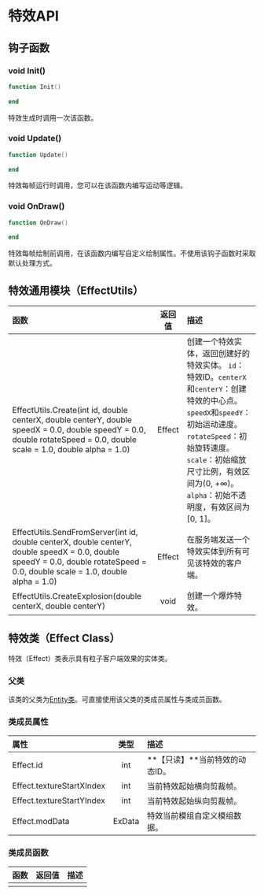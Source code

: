 # 特效API

## 钩子函数

### void Init\(\)

```lua
function Init()
    
end
```

特效生成时调用一次该函数。

### void Update\(\)

```lua
function Update()
    
end
```

特效每帧运行时调用，您可以在该函数内编写运动等逻辑。

### void OnDraw\(\)

```lua
function OnDraw()
    
end
```

特效每帧绘制前调用，在该函数内编写自定义绘制属性。不使用该钩子函数时采取默认处理方式。

## 特效通用模块（EffectUtils）

| 函数 | 返回值 | 描述 |
| :--- | :---: | :--- |
| EffectUtils.Create\(int id, double centerX, double centerY, double speedX = 0.0, double speedY = 0.0, double rotateSpeed = 0.0, double scale = 1.0, double alpha = 1.0\) | Effect | 创建一个特效实体，返回创建好的特效实体。 `id`：特效ID。`centerX`和`centerY`：创建特效的中心点。`speedX`和`speedY`：初始运动速度。`rotateSpeed`：初始旋转速度。`scale`：初始缩放尺寸比例，有效区间为\(0, +∞\)。`alpha`：初始不透明度，有效区间为\[0, 1\]。 |
| EffectUtils.SendFromServer\(int id, double centerX, double centerY, double speedX = 0.0, double speedY = 0.0, double rotateSpeed = 0.0, double scale = 1.0, double alpha = 1.0\) | Effect | 在服务端发送一个特效实体到所有可见该特效的客户端。 |
| EffectUtils.CreateExplosion\(double centerX, double centerY\) | void | 创建一个爆炸特效。 |

## 特效类（Effect Class）

特效（Effect）类表示具有粒子客户端效果的实体类。

### 父类

该类的父类为[Entity类](entity.md#shi-ti-lei-entity-class)。可直接使用该父类的类成员属性与类成员函数。

### 类成员属性

| 属性 | 类型 | 描述 |
| :--- | :---: | :--- |
| Effect.id | int | **【只读】**当前特效的动态ID。 |
| Effect.textureStartXIndex | int | 当前特效起始横向剪裁帧。 |
| Effect.textureStartYIndex | int | 当前特效起始纵向剪裁帧。 |
| Effect.modData | ExData | 特效当前模组自定义模组数据。 |

### 类成员函数

| 函数 | 返回值 | 描述 |
| :--- | :--- | :--- |
|  |  |  |



